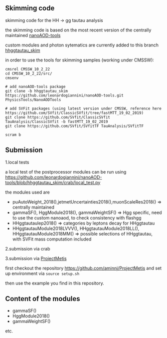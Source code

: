 <h2>Skimming code</h2>

skimming code for the HH -> gg tautau analysis

the skimming code is based on the most recent version of the centrally maintained [nanoAOD-tools](https://github.com/cms-nanoAOD/nanoAOD-tools)  

custom modules and photon sytematics are currently added to this branch [hhggtautau_skim](https://github.com/leonardogiannini/nanoAOD-tools/tree/hhggtautau_skim)  

in order to use the tools for skimming samples (working under CMSSW):

```console
cmsrel CMSSW_10_2_22
cd CMSSW_10_2_22/src/
cmsenv

# add nanoAOD-tools package
git clone -b hhggtautau_skim https://github.com/leonardogiannini/nanoAOD-tools.git PhysicsTools/NanoAODTools

# add SVFit packages (using latest version under CMSSW, reference here https://github.com/SVfit/ClassicSVfit/tree/fastMTT_19_02_2019)
git clone https://github.com/SVfit/ClassicSVfit TauAnalysis/ClassicSVfit -b fastMTT_19_02_2019
git clone https://github.com/SVfit/SVfitTF TauAnalysis/SVfitTF

scram b
```

<h2>Submission</h2>

1.local tests

a local test of the postprocessor modules can be run using https://github.com/leonardogiannini/nanoAOD-tools/blob/hhggtautau_skim/crab/local_test.py

the modules used are 

- puAutoWeight_2018(),jetmetUncertainties2018(),muonScaleRes2018() =>  centrally maintained
- gammaSF(), HggModule2018(), gammaWeightSF() => Hgg specific, need to use the custom nanoaod, to check consistency with flashgg
- HHggtautaulep2018() => categories by leptons decay for HHggtautau
- HHggtautauModule2018LVVV(), HHggtautauModule2018LL(), HHggtautauModule2018MM() => possible selections of HHggtautau, with SVFit mass computation included

2.submission via crab

3.submission via [ProjectMetis](https://github.com/aminnj/ProjectMetis)

first checkout the repository https://github.com/aminnj/ProjectMetis and set up environment via ```source setup.sh```

then use the example you find in this repository.

<h2>Content of the modules</h2>

- gammaSF()
- HggModule2018()
- gammaWeightSF()

etc.

